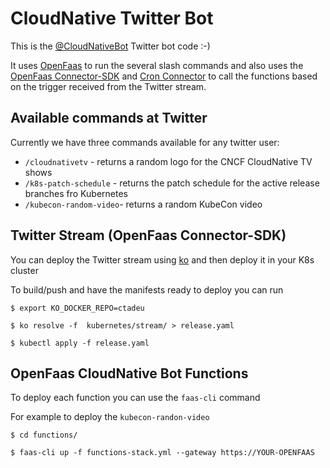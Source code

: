 # CloudNative Twitter Bot

This is the [@CloudNativeBot](https://twitter.com/CloudNativeBot) Twitter bot code :-)

It uses [OpenFaas](https://github.com/openfaas/faas) to run the several slash commands and also uses the [OpenFaas Connector-SDK](https://github.com/openfaas/connector-sdk) and [Cron Connector](https://github.com/openfaas/cron-connector) to call the functions
based on the trigger received from the Twitter stream.

## Available commands at Twitter

Currently we have three commands available for any twitter user:

- `/cloudnativetv` - returns a random logo for the CNCF CloudNative TV shows
- `/k8s-patch-schedule` - returns the patch schedule for the active release branches fro Kubernetes
- `/kubecon-random-video`- returns a random KubeCon video

## Twitter Stream (OpenFaas Connector-SDK)

You can deploy the Twitter stream using [ko](https://github.com/google/ko) and then deploy it in your K8s cluster

To build/push and have the manifests ready to deploy you can run

```
$ export KO_DOCKER_REPO=ctadeu

$ ko resolve -f  kubernetes/stream/ > release.yaml

$ kubectl apply -f release.yaml

```

## OpenFaas CloudNative Bot Functions

To deploy each function you can use the `faas-cli` command

For example to deploy the `kubecon-randon-video`

```
$ cd functions/

$ faas-cli up -f functions-stack.yml --gateway https://YOUR-OPENFAAS

```



